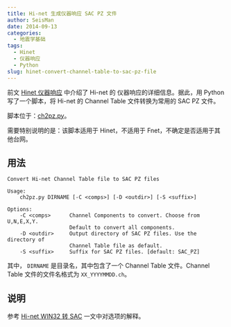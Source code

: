 ```yaml
---
title: Hi-net 生成仪器响应 SAC PZ 文件
author: SeisMan
date: 2014-09-13
categories:
  - 地震学基础
tags:
  - Hinet
  - 仪器响应
  - Python
slug: hinet-convert-channel-table-to-sac-pz-file
---
```


前文 [Hinet 仪器响应](/hinet-instrumental-response/) 中介绍了 Hi-net 的
仪器响应的详细信息。据此，用 Python 写了一个脚本，将 Hi-net 的 Channel Table
文件转换为常用的 SAC PZ 文件。

脚本位于：[ch2pz.py](https://github.com/seisman/HinetScripts/blob/master/ch2pz.py)。

<!--more-->

需要特别说明的是：该脚本适用于 Hinet，不适用于 Fnet，不确定是否适用于其他台网。

## 用法

    Convert Hi-net Channel Table file to SAC PZ files

    Usage:
        ch2pz.py DIRNAME [-C <comps>] [-D <outdir>] [-S <suffix>]

    Options:
        -C <comps>      Channel Components to convert. Choose from U,N,E,X,Y.
                        Default to convert all components.
        -D <outdir>     Output directory of SAC PZ files. Use the directory of
                        Channel Table file as default.
        -S <suffix>     Suffix for SAC PZ files. [default: SAC_PZ]

其中， `DIRNAME` 是目录名，其中包含了一个 Channel Table 文件。Channel Table 文件的文件名格式为 `XX_YYYYMMDD.ch`。

## 说明

参考 [Hi-net WIN32 转 SAC](/hinet-convert-win32-files-to-sac/) 一文中对选项的解释。
